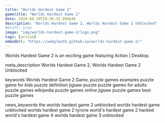 ```yaml
---
title: "Worlds Hardest Game 2"
gametitle: "Worlds Hardest Game 2"
date: 2024-08-29T20:36:33.896646
description: "Worlds Hardest Game 2, Worlds Hardest Game 2 Unblocked"
#draft: true
image: "img/worlds-hardest-game-2/logo.png"
tags: [action]
embedUrl: "https://webglmath.github.io/worlds-hardest-game-2/"
---
```


Worlds Hardest Game 2 is an exciting game featuring Action | Desktop.

meta_description
Worlds Hardest Game 2, Worlds Hardest Game 2 Unblocked


keywords
Worlds Hardest Game 2 Game, puzzle games examples puzzle game for kids puzzle definition jigsaw puzzle puzzle games for adults puzzle games wikipedia puzzle games online jigsaw puzzle games best puzzle games


news_keywords
the worlds hardest game 2 unblocked worlds hardest game unblocked worlds hardest game 2 tyrone world's hardest game 2 hacked world's hardest game 4 worlds hardest game 3 unblocked
